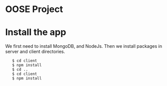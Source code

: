 # OOSE Project

# Install the app

We first need to install MongoDB, and NodeJs. Then we install packages in server and client directories.

```
   $ cd client
   $ npm install
   $ cd ..
   $ cd client
   $ npm install
   
```
